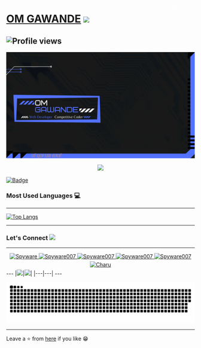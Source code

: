 # ![](https://github.com/Akash-Salvi/Akash-Salvi/blob/master/Hello(1).gif)[OM GAWANDE](https://github.com/Spyware007) <img src="https://raw.githubusercontent.com/MartinHeinz/MartinHeinz/master/wave.gif" width="30px">
![Profile views](https://gpvc.arturio.dev/Spyware007)
---
<img src="img/omgawande.png" width='2500'>

<p align="center">
  <a href="https://github.com/Spyware007/readme-typing-svg"><img src="https://readme-typing-svg.herokuapp.com/?lines=Full-stack%20web%20developer;Self-taught%20Graphics%20Designer;2%20years%20of%20coding%20experience;Always%20learning%20new%20things&font=Fira%20Code&center=true&width=440&height=45&color=ff00ff&vCenter=true&size=22"></a>
</p>

[![Badge](https://cp-logo.vercel.app/codechef/death_dealer_7)](https://www.codechef.com/users/death_dealer_7)
### Most Used Languages 💻
---
[![Top Langs](https://github-readme-stats.vercel.app/api/top-langs/?username=Spyware007&layout=compact&theme=midnight-purple)](https://github.com/Spyware007)

---
### Let's Connect <img src="https://raw.githubusercontent.com/ShahriarShafin/ShahriarShafin/main/Assets/handshake.gif" height="32px">
---
<div align="center">
 <a href="https://www.linkedin.com/in/om-gawande/" target="_blank">
<img src=https://img.shields.io/badge/linkedin-%231E77B5.svg?&style=for-the-badge&logo=linkedin&logoColor=white alt=Spyware linkedin style="margin-bottom: 5px;" />
</a>
  
 <a href="https://github.com/Spyware007" target="_blank">
<img src=https://img.shields.io/badge/GitHub-100000?style=for-the-badge&logo=github&logoColor=white alt=Spyware007 GitHub style="margin-bottom: 5px;" />
</a>
  
 <a href="https://twitter.com/_s_p_i_d_e_y_1" target="_blank">
<img src=https://img.shields.io/badge/twitter-%2300acee.svg?&style=for-the-badge&logo=twitter&logoColor=white alt=Spyware007 twitter style="margin-bottom: 5px;" />
</a>

<a href="mailto:omngawande8888695399@gmail.com" target="_blank">
<img src=https://img.shields.io/badge/Gmail-D14836?style=for-the-badge&logo=gmail&logoColor=white" alt=Spyware007 gmail style="margin-bottom: 5px;" />
</a>

<a href="https://www.instagram.com/_s_p_i_d_e_r_9480/" target="_blank">
<img src=https://img.shields.io/badge/Instagram-E4405F?style=for-the-badge&logo=instagram&logoColor=white alt=Spyware007 Instagram style="margin-bottom: 5px;" />
</a>
                                                                                                                                                 
<a href="https://www.facebook.com/om.gawande.79274" target="_blank">
<img src=https://img.shields.io/badge/Facebook-1877F2?style=for-the-badge&logo=facebook&logoColor=white alt=Charu Facebook style="margin-bottom: 5px;" />
</a>  

</div>                                                                                                                                                    
---                                                                                                                                                     
|<img src="https://github-readme-stats.vercel.app/api?username=Spyware007&&show_icons=true&count_private=true&include_all_commits=true"/>|<img src="https://github-readme-streak-stats.herokuapp.com/?user=Spyware007"/>|
|---|---|
---

![Snake Graph](https://github.com/kothariji/kothariji/blob/master/github-user-contribution.svg)

---
Leave a ⭐ from [here](https://github.com/Spyware007/Spyware007) if you like 😁
<!--
**Spyware007/Spyware007** is a ✨ _special_ ✨ repository because its `README.md` (this file) appears on your GitHub profile.

Here are some ideas to get you started:

- 🔭 I’m currently working on ...
- 🌱 I’m currently learning ...
- 👯 I’m looking to collaborate on ...
- 🤔 I’m looking for help with ...
- 💬 Ask me about ...
- 📫 How to reach me: ...
- 😄 Pronouns: ...
- ⚡ Fun fact: ...
-->
